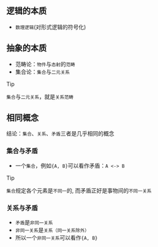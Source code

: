 ## 逻辑的本质

- `数理逻辑`(对形式逻辑的符号化)

## 抽象的本质

- 范畴论：`物件`与`态射`的`范畴`
- 集合论：`集合`与`二元关系`

> [!TIP]
> `集合`与`二元关系`，就是`关系范畴`

## 相同概念

结论：`集合`、`关系`、`矛盾`三者是几乎相同的概念

### 集合与矛盾

- 一个`集合`，例如`{A, B}`可以看作矛盾：`A <-> B`

> [!TIP]
> `集合`规定各个元素是`不同一`的, 而矛盾正好是事物间的`不同一关系`

### 关系与矛盾

- `矛盾`是`非同一关系`
- `非同一关系`是`关系（同一关系除外）`
- 所以一个`非同一关系`可以看作`{A, B}`
